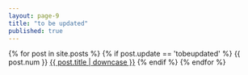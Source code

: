 ```yaml
---
layout: page-9
title: "to be updated"
published: true
---
```


{% for post in site.posts %}
{% if post.update == 'tobeupdated' %}
{{ post.num }} <a href="{{ post.url }}">{{ post.title | downcase }}</a>
{% endif %}
{% endfor %}
